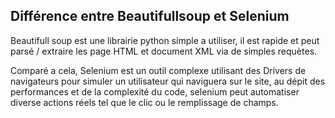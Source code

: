 ## Différence entre Beautifullsoup et Selenium

Beautifull soup est une librairie python simple a utiliser, il est rapide et peut parsé / extraire les page HTML et document XML via de simples requètes.

Comparé a cela, Selenium est un outil complexe utilisant des Drivers de navigateurs pour simuler un utilisateur qui naviguera sur le site, au dépit des performances et de la complexité du code, selenium peut automatiser diverse actions réels tel que le clic ou le remplissage de champs.
